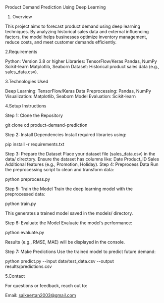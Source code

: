 Product Demand Prediction Using Deep Learning

1. Overview

This project aims to forecast product demand using deep learning techniques. By analyzing historical sales data and external influencing factors, the model helps businesses optimize inventory management, reduce costs, and meet customer demands efficiently. 

 2.Requirements

Python: Version 3.8 or higher
Libraries:
TensorFlow/Keras
Pandas, NumPy
Scikit-learn
Matplotlib, Seaborn
Dataset: Historical product sales data (e.g., sales_data.csv).

3.Technologies Used

Deep Learning: TensorFlow/Keras
Data Preprocessing: Pandas, NumPy
Visualization: Matplotlib, Seaborn
Model Evaluation: Scikit-learn

4.Setup Instructions

Step 1: Clone the Repository

git clone <repository-url>
cd product-demand-prediction

Step 2: Install Dependencies
Install required libraries using:

pip install -r requirements.txt

Step 3: Prepare the Dataset
Place your dataset file (sales_data.csv) in the data/ directory.
Ensure the dataset has columns like:
Date
Product_ID
Sales
Additional features (e.g., Promotion, Holiday).
Step 4: Preprocess Data
Run the preprocessing script to clean and transform data:

python preprocess.py

Step 5: Train the Model
Train the deep learning model with the preprocessed data:

python train.py

This generates a trained model saved in the models/ directory.

Step 6: Evaluate the Model
Evaluate the model’s performance:

python evaluate.py

Results (e.g., RMSE, MAE) will be displayed in the console.

Step 7: Make Predictions
Use the trained model to predict future demand:

python predict.py --input data/test_data.csv --output results/predictions.csv

5.Contact

For questions or feedback, reach out to:

Email: saikeertan2003@gmail.com

